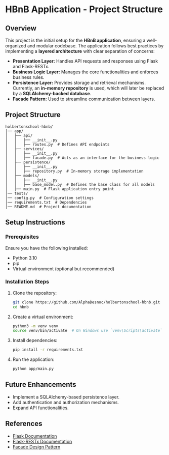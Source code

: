 # HBnB Application - Project Structure

## Overview
This project is the initial setup for the **HBnB application**, ensuring a well-organized and modular codebase. The application follows best practices by implementing a **layered architecture** with clear separation of concerns:

- **Presentation Layer:** Handles API requests and responses using Flask and Flask-RESTx.
- **Business Logic Layer:** Manages the core functionalities and enforces business rules.
- **Persistence Layer:** Provides storage and retrieval mechanisms. Currently, an **in-memory repository** is used, which will later be replaced by a **SQLAlchemy-backed database**.
- **Facade Pattern:** Used to streamline communication between layers.

## Project Structure
```
holbertonschool-hbnb/
│── app/
│   ├── api/
│   │   ├── __init__.py
│   │   ├── routes.py  # Defines API endpoints
│   ├── services/
│   │   ├── __init__.py
│   │   ├── facade.py  # Acts as an interface for the business logic
│   ├── persistence/
│   │   ├── __init__.py
│   │   ├── repository.py  # In-memory storage implementation
│   ├── models/
│   │   ├── __init__.py
│   │   ├── base_model.py  # Defines the base class for all models
│   ├── main.py  # Flask application entry point
│── tests/
│── config.py  # Configuration settings
│── requirements.txt  # Dependencies
│── README.md  # Project documentation
```

## Setup Instructions
### Prerequisites
Ensure you have the following installed:
- Python 3.10
- pip
- Virtual environment (optional but recommended)

### Installation Steps
1. Clone the repository:
   ```sh
   git clone https://github.com/AlphaDesnoc/holbertonschool-hbnb.git
   cd hbnb
   ```
2. Create a virtual environment:
   ```sh
   python3 -m venv venv
   source venv/bin/activate  # On Windows use `venv\Scripts\activate`
   ```
3. Install dependencies:
   ```sh
   pip install -r requirements.txt
   ```
4. Run the application:
   ```sh
   python app/main.py
   ```

## Future Enhancements
- Implement a SQLAlchemy-based persistence layer.
- Add authentication and authorization mechanisms.
- Expand API functionalities.

## References
- [Flask Documentation](https://flask.palletsprojects.com/en/stable/)
- [Flask-RESTx Documentation](https://flask-restx.readthedocs.io/en/latest/)
- [Facade Design Pattern](https://refactoring.guru/design-patterns/facade/python/example)


